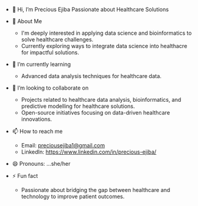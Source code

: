 - 👋 Hi, I’m Precious Ejiba
  Passionate about Healthcare Solutions
- 👀 About Me
  - I'm deeply interested in applying data science and bioinformatics to solve healthcare challenges.
  - Currently exploring ways to integrate data science into healthacre for impactful solutions.
    
- 🌱 I’m currently learning
  - Advanced data analysis techniques for healthcare data.
    
- 💞️ I’m looking to collaborate on
  - Projects related to healthcare data analysis, bioinformatics, and predictive modelling for healthcare solutions.
  - Open-source initiatives focusing on data-driven healthcare innovations.
    
- 📫 How to reach me
  - Email: preciousejiba1@gmail.com
  - LinkedIn: https://www.linkedin.com/in/precious-ejiba/
    
- 😄 Pronouns: ...she/her
  
- ⚡ Fun fact
  - Passionate about bridging the gap between healthcare and technology to improve patient outcomes.

<!---
Preciousejiba/Preciousejiba is a ✨ special ✨ repository because its `README.md` (this file) appears on your GitHub profile.
You can click the Preview link to take a look at your changes.
--->
